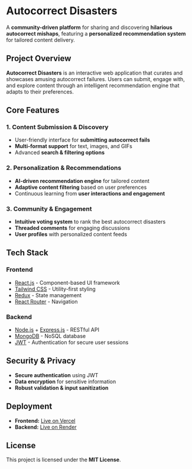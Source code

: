 # Autocorrect Disasters  

A **community-driven platform** for sharing and discovering **hilarious autocorrect mishaps**, featuring a **personalized recommendation system** for tailored content delivery.  

## Project Overview  

**Autocorrect Disasters** is an interactive web application that curates and showcases amusing autocorrect failures. Users can submit, engage with, and explore content through an intelligent recommendation engine that adapts to their preferences.  

## Core Features  

### 1️. Content Submission & Discovery  
- User-friendly interface for **submitting autocorrect fails**  
- **Multi-format support** for text, images, and GIFs  
- Advanced **search & filtering options**  

### 2️. Personalization & Recommendations  
- **AI-driven recommendation engine** for tailored content  
- **Adaptive content filtering** based on user preferences  
- Continuous learning from **user interactions and engagement**  

### 3️. Community & Engagement  
- **Intuitive voting system** to rank the best autocorrect disasters  
- **Threaded comments** for engaging discussions  
- **User profiles** with personalized content feeds  

## Tech Stack  

### **Frontend**  
- [React.js](https://react.dev/) - Component-based UI framework  
- [Tailwind CSS](https://tailwindcss.com/) - Utility-first styling  
- [Redux](https://redux.js.org/) - State management  
- [React Router](https://reactrouter.com/) - Navigation  

### **Backend**  
- [Node.js](https://nodejs.org/) + [Express.js](https://expressjs.com/) - RESTful API  
- [MongoDB](https://www.mongodb.com/) - NoSQL database  
- [JWT](https://jwt.io/) - Authentication for secure user sessions  

## Security & Privacy  
- **Secure authentication** using JWT  
- **Data encryption** for sensitive information  
- **Robust validation & input sanitization**  

## Deployment  

- **Frontend:** [Live on Vercel](https://autocorrect-disasters.vercel.app)  
- **Backend:** [Live on Render](https://s65-autocorrect-disasters.onrender.com)  

## License  
This project is licensed under the **MIT License**.  
